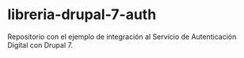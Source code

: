 # libreria-drupal-7-auth
Repositorio con el ejemplo de integración al Servicio de Autenticación Digital con Drupal 7.
